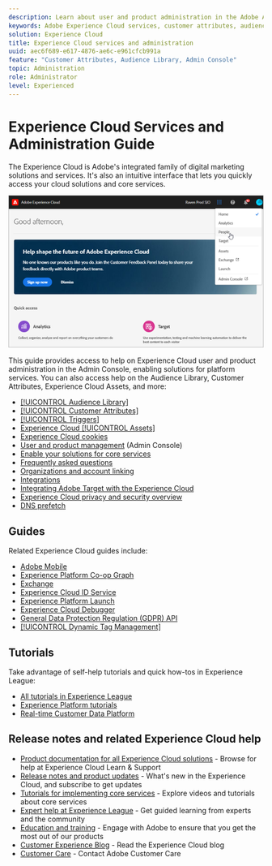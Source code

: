 ```yaml
---
description: Learn about user and product administration in the Adobe Admin Console, enable solutions for Experience Cloud services, and learn about Audience Library, Customer Attributes, Experience Cloud Assets, and more.
keywords: Adobe Experience Cloud services, customer attributes, audiences, user and product administration
solution: Experience Cloud
title: Experience Cloud services and administration 
uuid: aec6f689-e617-4876-ae6c-e961cfcb991a
feature: "Customer Attributes, Audience Library, Admin Console"
topic: Administration
role: Administrator
level: Experienced
---
```


# Experience Cloud Services and Administration Guide

The Experience Cloud is Adobe's integrated family of digital marketing solutions and services. It's also an intuitive interface that lets you quickly access your cloud solutions and core services.

![Experience Cloud](assets/cloud-pulldown.png)

This guide provides access to help on Experience Cloud user and product administration in the Admin Console, enabling solutions for platform services. You can also access help on the Audience Library, Customer Attributes, Experience Cloud Assets, and more:

* [[!UICONTROL Audience Library]](audience-library/audience-library.md)
* [[!UICONTROL Customer Attributes]](attributes/attributes.md)
* [[!UICONTROL Triggers]](activation/triggers.md)
* [Experience Cloud [!UICONTROL Assets]](experience-cloud-assets/experience-cloud-assets.md)
* [Experience Cloud cookies](cookies/cookies-privacy.md)
* [User and product management](admin-getting-started/admin-getting-started.md) (Admin Console)
* [Enable your solutions for core services](core-services/core-services.md)
* [Frequently asked questions](admin-getting-started/admin-getting-started.md)
* [Organizations and account linking](admin-getting-started/organizations.md)
* [Integrations](marketing-cloud-integrations.md)
* [Integrating Adobe Target with the Experience Cloud](https://docs.adobe.com/content/help/en/target/using/integrate/a4t/a4t.html)
* [Experience Cloud privacy and security overview](assets/Adobe-Marketing-Cloud-Privacy-and-Security-Overview.pdf)
* [DNS prefetch](admin-getting-started/admin-getting-started.md#concept_6BC8C6856E3644F8956D7AD0A96383B7)

## Guides

Related Experience Cloud guides include:

* [Adobe Mobile](https://docs.adobe.com/content/help/en/mobile-services/using/home.html)
* [Experience Platform Co-op Graph](https://docs.adobe.com/content/help/en/device-co-op/using/home.html)
* [Exchange](https://experiencecloud.adobeexchange.com/)
* [Experience Cloud ID Service](https://docs.adobe.com/content/help/en/id-service/using/home.html)
* [Experience Platform Launch](https://docs.adobelaunch.com/)
* [Experience Cloud Debugger](https://docs.adobe.com/content/help/en/debugger/using/experience-cloud-debugger.html)
* [General Data Protection Regulation (GDPR) API](https://www.adobe.io/apis/experiencecloud/gdpr.html)
* [[!UICONTROL Dynamic Tag Management]](https://docs.adobe.com/content/help/en/dtm/using/dtm-home.html)

## Tutorials

Take advantage of self-help tutorials and quick how-tos in Experience League:

* [All tutorials in Experience League](https://experienceleague.corp.adobe.com/?lang=en#quick-how-tos)
* [Experience Platform tutorials](https://experienceleague.corp.adobe.com/docs/core-services-learn/tutorials/overview.html?lang=en)
* [Real-time Customer Data Platform](https://experienceleague.corp.adobe.com/docs/platform-learn/tutorials/rtcdp/understanding-the-real-time-customer-data-platform.html?lang=en)

## Release notes and related Experience Cloud help

* [Product documentation for all Experience Cloud solutions](https://docs.adobe.com/content/help/en/experience-cloud/user-guides/home.html) - Browse for help at Experience Cloud Learn & Support
* [Release notes and product updates](https://docs.adobe.com/content/help/en/release-notes/experience-cloud/current.html) - What's new in the Experience Cloud, and subscribe to get updates
* [Tutorials for implementing core services](https://docs.adobe.com/content/help/en/core-services-learn/tutorials/overview.html) - Explore videos and tutorials about core services
* [Expert help at Experience League](https://landing.adobe.com/experience-league/) - Get guided learning from experts and the community
* [Education and training](https://helpx.adobe.com/learning.html?promoid=KAUDK) - Engage with Adobe to ensure that you get the most out of our products
* [Customer Experience Blog](https://theblog.adobe.com/customer-experience/) - Read the Experience Cloud blog
* [Customer Care](https://helpx.adobe.com/contact/enterprise-support.ec.html) - Contact Adobe Customer Care
